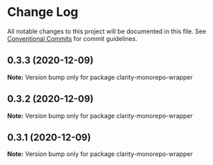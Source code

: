 # Change Log

All notable changes to this project will be documented in this file.
See [Conventional Commits](https://conventionalcommits.org) for commit guidelines.

## 0.3.3 (2020-12-09)

**Note:** Version bump only for package clarity-monorepo-wrapper





## 0.3.2 (2020-12-09)

**Note:** Version bump only for package clarity-monorepo-wrapper





## 0.3.1 (2020-12-09)

**Note:** Version bump only for package clarity-monorepo-wrapper
